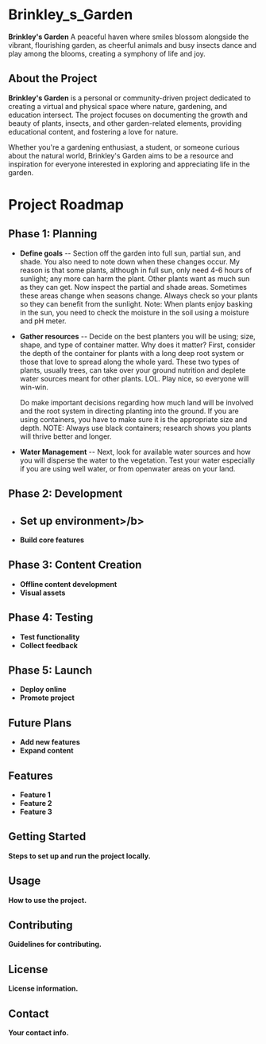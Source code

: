 # Brinkley_s_Garden
**Brinkley's Garden** A peaceful haven where smiles blossom alongside the vibrant, flourishing garden, as cheerful animals and busy insects dance and play among the blooms, creating a symphony of life and joy.

## About the Project
**Brinkley's Garden** is a personal or community-driven project dedicated to creating a virtual and physical space where nature, gardening, and education intersect. The project focuses on documenting the growth and beauty of plants, insects, and other garden-related elements, providing educational content, and fostering a love for nature.

Whether you're a gardening enthusiast, a student, or someone curious about the natural world, Brinkley's Garden aims to be a resource and inspiration for everyone interested in exploring and appreciating life in the garden.

# Project Roadmap

## Phase 1: Planning
- <b>Define goals</b>
-- Section off the garden into full sun, partial sun, and shade. You also need to note down when these changes occur. My reason is that some plants, although in full sun, only need 4-6 hours of sunlight; any more can harm the plant. Other plants want as much sun as they can get. Now  inspect the partial and shade areas. Sometimes these areas change when seasons change. Always check so your plants so they can benefit from the sunlight. Note: When plants enjoy basking in the sun, you need to check the moisture in the soil using a moisture and pH meter.</P>
- <b>Gather resources</b>
-- Decide on the best planters you will be using; size, shape, and type of container matter. Why does it matter? First, consider the depth of the container for plants with a long deep root system or those that love to spread along the whole yard. These two types of plants, usually trees, can take over your ground nutrition and deplete water sources meant for other plants. LOL. Play nice, so everyone will win-win.
  <p>Do make important decisions regarding how much land will be involved and the root system in directing planting into the ground. If you are using containers, you have to make sure it is the appropriate size and depth. NOTE: Always use black containers; research shows you plants will thrive better and longer.</P>
- <b>Water Management</b>
-- Next, look for available water sources and how you will disperse the water to the vegetation. Test your water especially if you are using well water, or from openwater areas on your land. 


## Phase 2: Development
- <b>Set up environment>/b>
  --
- <b>Build core features</b>

## Phase 3: Content Creation
- Offline content development
- Visual assets

## Phase 4: Testing
- Test functionality
- Collect feedback

## Phase 5: Launch
- Deploy online
- Promote project

## Future Plans
- Add new features
- Expand content




## Features
- Feature 1
- Feature 2
- Feature 3

## Getting Started
Steps to set up and run the project locally.

## Usage
How to use the project.

## Contributing
Guidelines for contributing.
## License
License information.

## Contact
Your contact info.
